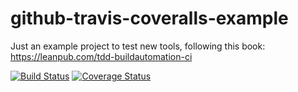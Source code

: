 # github-travis-coveralls-example
Just an example project to test new tools, following this book: https://leanpub.com/tdd-buildautomation-ci

[![Build Status](https://travis-ci.com/BlacknDecker/github-travis-coveralls-example.svg?branch=master)](https://travis-ci.com/BlacknDecker/github-travis-coveralls-example)
[![Coverage Status](https://coveralls.io/repos/github/BlacknDecker/github-travis-coveralls-example/badge.svg?branch=coveralls)](https://coveralls.io/github/BlacknDecker/github-travis-coveralls-example?branch=coveralls)
